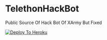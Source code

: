 # TelethonHackBot
Public Source Of Hack Bot Of XArmy But Fixed


[![Deploy To Heroku](https://www.herokucdn.com/deploy/button.svg)](https://heroku.com/deploy?template=https://github.com/2005Asf2005/TELETHON)
